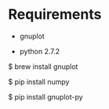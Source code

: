 Requirements
====

* gnuplot

* python 2.7.2

$ brew install gnuplot

$ pip install numpy

$ pip install gnuplot-py


